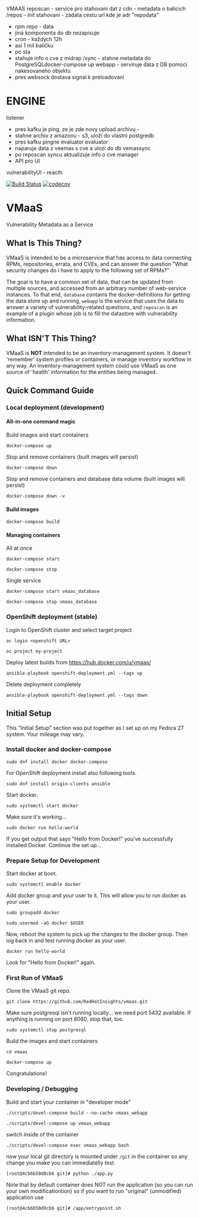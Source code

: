 VMAAS
reposcan - service pro stahovani dat z cdn - metadata o balicich
/repos - init stahovani - zadata cestu url kde je adr "repodata"
 - rpm repo - data
 - jiná komponenta do db nezapisuje
 - cron - každých 12h
 - asi 1 mil baličku
 - po sta
 - stahuje info o cve z midrap
/sync - stahne metadata do PostgreSQLdocker-compose up
webapp - serviruje data z DB pomoci nakesovaneho objektu
- pres websock dostava signal k preloadovani

# ENGINE
listener
- pres kafku je ping, ze je zde novy upload archivu - 
- stahne archiv z amazonu - s3, uloží do vlastni postgredb
- pres kafku pingne evaluator
evaluator
- naparuje data z veemas s cve a ulozi do db
vemassync
- po reposcan syncu aktualizuje info o cve
manager
- API pro UI

vulnerabilityUI - reacth


[![Build Status](https://travis-ci.org/RedHatInsights/vmaas.svg?branch=master)](https://travis-ci.org/RedHatInsights/vmaas)
[![codecov](https://codecov.io/gh/RedHatInsights/vmaas/branch/master/graph/badge.svg)](https://codecov.io/gh/RedHatInsights/vmaas)

# VMaaS

Vulnerability Metadata as a Service

## What Is This Thing?

VMaaS is intended to be a microservice that has access to data connecting RPMs,
repositories, errata, and CVEs, and can answer the question "What security changes do I
have to apply to the following set of RPMs?"

The goal is to have a common set of data, that can be updated from multiple sources, and
accessed from an arbitrary number of web-service instances. To that end, `database`
contains the docker-definitions for getting the data store up and running, `webapp` is the
service that uses the data to answer a variety of vulnerability-related questions, and
`reposcan` is an example of a plugin whose job is to fill the datastore with vulnerability
information.

## What ISN'T This Thing?

VMaaS is **NOT** intended to be an inventory-management system. It doesn't 'remember'
system profiles or containers, or manage inventory workflow in any way. An
inventory-management system could use VMaaS as one source of 'health' information for the
entities being managed.

## Quick Command Guide

### Local deployment (development)

#### All-in-one command magic

Build images and start containers

```docker-compose up```

Stop and remove containers (built images will persist)

```docker-compose down```

Stop and remove containers and database data volume (built images will persist)

```docker-compose down -v```

#### Build images

```docker-compose build```

#### Managing containers

All at once

```docker-compose start```

```docker-compose stop```

Single service

```docker-compose start vmaas_database```

```docker-compose stop vmaas_database```

### OpenShift deployment (stable)

Login to OpenShift cluster and select target project

```oc login <openshift URL>```

```oc project my-project```

Deploy latest builds from https://hub.docker.com/u/vmaas/

```ansible-playbook openshift-deployment.yml --tags up```

Delete deployment completely

```ansible-playbook openshift-deployment.yml --tags down```

## Initial Setup

This "Initial Setup" section was put together as I set up on my Fedora 27 system.  Your mileage may vary.

### Install docker and docker-compose

```sudo dnf install docker docker-compose```

For OpenShift deployment install also following tools.

```sudo dnf install origin-clients ansible```

Start docker.

```sudo systemctl start docker```

Make sure it's working...

```sudo docker run hello-world```

If you get output that says "Hello from Docker!" you've successfully
installed Docker.  Continue the set up...

### Prepare Setup for Development

Start docker at boot.

```sudo systemctl enable docker```

Add docker group and your user to it.  This will allow you to run
docker as your user.

```sudo groupadd docker```

```sudo usermod -aG docker $USER```

Now, reboot the system to pick up the changes to the docker group.
Then log back in and test running docker as your user.

```docker run hello-world```

Look for "Hello from Docker!" again.

### First Run of VMaaS

Clone the VMaaS git repo.

```git clone https://github.com/RedHatInsights/vmaas.git```

Make sure postgresql isn't running locally... we need port 5432
available.  If anything is running on port 8080, stop that, too.

```sudo systemctl stop postgresql```

Build the images and start containers

```cd vmaas```

```docker-compose up```

Congratulations!


### Developing / Debugging

Build and start your container in "developer mode"

```./scripts/devel-compose build --no-cache vmaas_webapp```

```./scripts/devel-compose up vmaas_webapp```

switch inside of the container

```./scripts/devel-compose exec vmaas_webapp bash```

now your local git directory is mounted under ```/git``` in the container so any change
you make you can immediatelly test.

```[root@4cb6b50d0cb6 git]# python ./app.py```

Note that by default container does NOT run the application (so you can run your own modificationtion)
so if you want to run "original" (unmodified) application use

```[root@4cb6b50d0cb6 git]# /app/entrypoint.sh```
